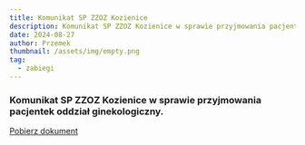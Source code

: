 ```yaml
---
title: Komunikat SP ZZOZ Kozienice
description: Komunikat SP ZZOZ Kozienice w sprawie przyjmowania pacjentek oddział ginekologiczny.
date: 2024-08-27
author: Przemek
thumbnail: /assets/img/empty.png
tag:
  - zabiegi
---
```


### Komunikat SP ZZOZ Kozienice w sprawie przyjmowania pacjentek oddział ginekologiczny.


<a href="/assets/docs/08.2024-Informacja-SP_ZZOZ-w-Kozienicach-Oddzial-Ginegologiczno-Polozniczy.pdf" class="button mt-5" target="_blank" data-no-swup>Pobierz dokument</a>

